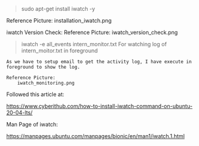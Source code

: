 <!-- sudo apt-get update  
sudo apt-get install inotify-tools  

Logging all the activities :

Reference Picture:
    tool_inotify_installation.png
    log_of_directory.png -->


> sudo apt-get install iwatch -y

Reference Picture:
    installation_iwatch.png

iwatch Version Check:
    Reference Picture:
        iwatch_version_check.png

> iwatch  -e all_events intern_monitor.txt 
    For watching log of intern_moitor.txt in foreground

    As we have to setup email to get the activity log, I have execute in foreground to show the log.

    Reference Picture:
        iwatch_monitoring.png


Followed this article at:

https://www.cyberithub.com/how-to-install-iwatch-command-on-ubuntu-20-04-lts/

Man Page of iwatch:

https://manpages.ubuntu.com/manpages/bionic/en/man1/iwatch.1.html